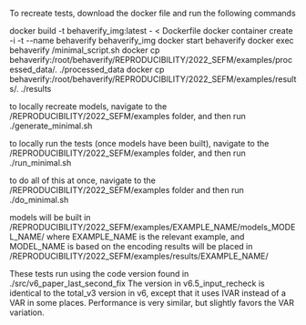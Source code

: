 To recreate tests, download the docker file and run the following commands

docker build -t behaverify_img:latest - < Dockerfile
docker container create -i -t --name behaverify behaverify_img
docker start behaverify
docker exec behaverify /minimal_script.sh
docker cp behaverify:/root/behaverify/REPRODUCIBILITY/2022_SEFM/examples/processed_data/. ./processed_data
docker cp behaverify:/root/behaverify/REPRODUCIBILITY/2022_SEFM/examples/results/. ./results


to locally recreate models, navigate to the /REPRODUCIBILITY/2022_SEFM/examples folder, and then run
./generate_minimal.sh

to locally run the tests (once models have been built), navigate to the /REPRODUCIBILITY/2022_SEFM/examples folder, and then run
./run_minimal.sh

to do all of this at once, navigate to the /REPRODUCIBILITY/2022_SEFM/examples folder and then run
./do_minimal.sh


models will be built in /REPRODUCIBILITY/2022_SEFM/examples/EXAMPLE_NAME/models_MODEL_NAME/ where EXAMPLE_NAME is the relevant example, and MODEL_NAME is based on the encoding
results will be placed in /REPRODUCIBILITY/2022_SEFM/examples/results/EXAMPLE_NAME/

These tests run using the code version found in ./src/v6_paper_last_second_fix
The version in v6.5_input_recheck is identical to the total_v3 version in v6, except that it uses IVAR instead of a VAR in some places. Performance is very similar, but slightly favors the VAR variation.
